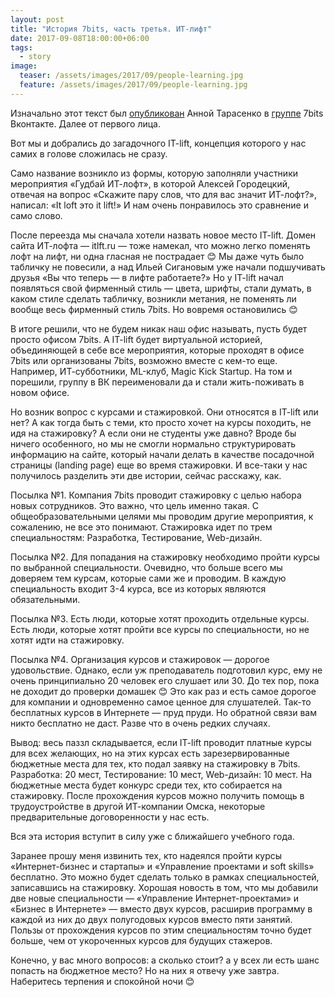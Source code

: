 ```yaml
---
layout: post
title: "История 7bits, часть третья. ИТ-лифт"
date: 2017-09-08T18:00:00+06:00
tags:
  - story
image: 
  teaser: /assets/images/2017/09/people-learning.jpg
  feature: /assets/images/2017/09/people-learning.jpg
---
```


Изначально этот текст был [опубликован](https://vk.com/itliftomsk?w=wall-58952501_995) Анной Тарасенко в [группе](https://vk.com/7bits) 7bits Вконтакте. Далее от первого лица. 

Вот мы и добрались до загадочного IT-lift, концепция которого у нас самих в голове сложилась не сразу.

Само название возникло из формы, которую заполняли участники мероприятия «Гудбай ИТ-лофт», в которой Алексей Городецкий, отвечая на вопрос «Скажите пару слов, что для вас значит ИТ-лофт?», написал: «It loft это it lift!» И нам очень понравилось это сравнение и само слово.

После переезда мы сначала хотели назвать новое место IT-lift. Домен сайта ИТ-лофта — itlft.ru — тоже намекал, что можно легко поменять лофт на лифт, ни одна гласная не пострадает 😊 Мы даже чуть было табличку не повесили, а над Ильей Сигановым уже начали подшучивать друзья «Вы что теперь — в лифте работаете?» Но у IT-lift начал появляться свой фирменный стиль — цвета, шрифты, стали думать, в каком стиле сделать табличку, возникли метания, не поменять ли вообще весь фирменный стиль 7bits. Но вовремя остановились 😊

В итоге решили, что не будем никак наш офис называть, пусть будет просто офисом 7bits. А IT-lift будет виртуальной историей, объединяющей в себе все мероприятия, которые проходят в офисе 7bits или организованы 7bits, возможно вместе с кем-то еще. Например, ИТ-субботники, ML-клуб, Magic Kick Startup. На том и порешили, группу в ВК переименовали да и стали жить-поживать в новом офисе.

Но возник вопрос с курсами и стажировкой. Они относятся в IT-lift или нет? А как тогда быть с теми, кто просто хочет на курсы походить, не идя на стажировку? А если они не студенты уже давно? Вроде бы ничего особенного, но мы не смогли нормально структурировать информацию на сайте, который начали делать в качестве посадочной страницы (landing page) еще во время стажировки. И все-таки у нас получилось разделить эти две истории, сейчас расскажу, как.

Посылка №1. Компания 7bits проводит стажировку с целью набора новых сотрудников. Это важно, что цель именно такая. С общеобразовательными целями мы проводим другие мероприятия, к сожалению, не все это понимают. Стажировка идет по трем специальностям: Разработка, Тестирование, Web-дизайн.

Посылка №2. Для попадания на стажировку необходимо пройти курсы по выбранной специальности. Очевидно, что больше всего мы доверяем тем курсам, которые сами же и проводим. В каждую специальность входит 3-4 курса, все из которых являются обязательными.

Посылка №3. Есть люди, которые хотят проходить отдельные курсы. Есть люди, которые хотят пройти все курсы по специальности, но не хотят идти на стажировку.

Посылка №4. Организация курсов и стажировок — дорогое удовольствие. Однако, если уж преподаватель подготовил курс, ему не очень принципиально 20 человек его слушает или 30. До тех пор, пока не доходит до проверки домашек 😊 Это как раз и есть самое дорогое для компании и одновременно самое ценное для слушателей. Так-то бесплатных курсов в Интернете — пруд пруди. Но обратной связи вам никто бесплатно не даст. Разве что в очень редких случаях.

Вывод: весь паззл складывается, если IT-lift проводит платные курсы для всех желающих, но на этих курсах есть зарезервированные бюджетные места для тех, кто подал заявку на стажировку в 7bits. Разработка: 20 мест, Тестирование: 10 мест, Web-дизайн: 10 мест. На бюджетные места будет конкурс среди тех, кто собирается на стажировку. После прохождения курсов можно получить помощь в трудоустройстве в другой ИТ-компании Омска, некоторые предварительные договоренности у нас есть.

Вся эта история вступит в силу уже с ближайшего учебного года.

Заранее прошу меня извинить тех, кто надеялся пройти курсы «Интернет-бизнес и стартапы» и «Управление проектами и soft skills» бесплатно. Это можно будет сделать только в рамках специальностей, записавшись на стажировку. Хорошая новость в том, что мы добавили две новые специальности — «Управление Интернет-проектами» и «Бизнеc в Интернете» — вместо двух курсов, расширив программу в каждой из них до двух полугодовых курсов вместо пяти занятий. Пользы от прохождения курсов по этим специальностям точно будет больше, чем от укороченных курсов для будущих стажеров.

Конечно, у вас много вопросов: а сколько стоит? а у всех ли есть шанс попасть на бюджетное место? Но на них я отвечу уже завтра. Наберитесь терпения и спокойной ночи 😊